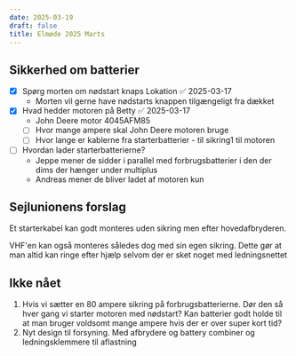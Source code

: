 ```yaml
---
date: 2025-03-19
draft: false
title: Elmøde 2025 Marts
---
```

<!-- weight: 41 -->
## Sikkerhed om batterier

- [x] Spørg morten om nødstart knaps Lokation ✅ 2025-03-17
  - Morten vil gerne have nødstarts knappen tilgængeligt fra dækket
- [x] Hvad hedder motoren på Betty ✅ 2025-03-17
  - John Deere motor 4045AFM85
  - [ ] Hvor mange ampere skal John Deere motoren bruge
  - [ ] Hvor lange er kablerne fra starterbatterier - til sikring1 til motoren
- [ ] Hvordan lader starterbatterierne?
  - Jeppe mener de sidder i parallel med forbrugsbatterier i den der dims der hænger under multiplus
  - Andreas mener de bliver ladet af motoren kun

## Sejlunionens forslag

Et starterkabel kan godt monteres uden sikring men efter hovedafbryderen.

VHF'en kan også monteres således dog med sin egen sikring. Dette gør at man altid kan ringe efter hjælp selvom der er sket noget med ledningsnettet

## Ikke nået

1) Hvis vi sætter en 80 ampere sikring på forbrugsbatterierne. Dør den så hver gang vi starter motoren med nødstart? Kan batterier godt holde til at man bruger voldsomt mange ampere hvis der er over super kort tid?
2) Nyt design til forsyning. Med afbrydere og battery combiner og ledningsklemmere til aflastning

